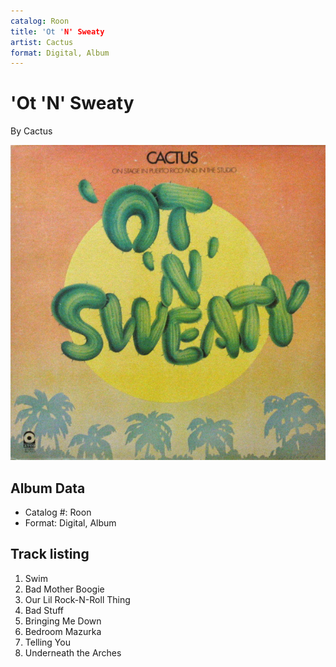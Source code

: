 ```yaml
---
catalog: Roon
title: 'Ot 'N' Sweaty
artist: Cactus
format: Digital, Album
---
```


# 'Ot 'N' Sweaty

By Cactus

![](../../assets/albumcovers/Cactus-Ot_N_Sweaty.png)

## Album Data

- Catalog #: Roon
- Format: Digital, Album


## Track listing


1. Swim
2. Bad Mother Boogie
3. Our Lil Rock-N-Roll Thing
4. Bad Stuff
5. Bringing Me Down
6. Bedroom Mazurka
7. Telling You
8. Underneath the Arches

